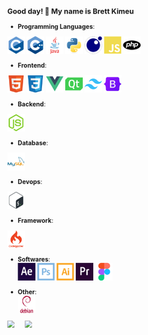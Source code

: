 ### Good day! 👋 My name is Brett Kimeu




<!--
**BrtPx/BrtPx** is a ✨ _special_ ✨ repository because its `README.md` (this file) appears on your GitHub profile.

Here are some ideas to get you started:

- 🔭 I’m currently working on ...
- 🌱 I’m currently learning ...
- 👯 I’m looking to collaborate on ...
- 🤔 I’m looking for help with ...
- 💬 Ask me about ...
- 📫 How to reach me: ...
- 😄 Pronouns: ...
- ⚡ Fun fact: ...
-->
* **Programming Languages**:
<div><img src="https://github.com/devicons/devicon/blob/master/icons/c/c-original.svg" width="40" height="40"/> 
     <img src="https://github.com/devicons/devicon/blob/master/icons/cplusplus/cplusplus-original.svg" width="40" height="40"/> 
     <img src="https://github.com/devicons/devicon/blob/master/icons/java/java-original-wordmark.svg" width="40" height="40"/>
     <img src="https://github.com/devicons/devicon/blob/master/icons/python/python-original.svg" width="40" height="40"/> 
     <img src="https://github.com/devicons/devicon/blob/master/icons/lua/lua-original.svg" width="40" height="40"/>
     <img src="https://github.com/devicons/devicon/blob/master/icons/javascript/javascript-plain.svg" width="40" height="40"/> 
     <img src="https://github.com/devicons/devicon/blob/master/icons/php/php-plain.svg" width="40" height="40"/> 
</div>

* **Frontend**: 
 <div><img src="https://github.com/devicons/devicon/blob/master/icons/html5/html5-original.svg" width="40" height="40"/> 
     <img src="https://github.com/devicons/devicon/blob/master/icons/css3/css3-original.svg" width="40" height="40"/> 
     <img src="https://github.com/devicons/devicon/blob/master/icons/vuejs/vuejs-original.svg" width="40" height="40"/>
     <img src="https://github.com/devicons/devicon/blob/master/icons/qt/qt-original.svg" width="40" height="40"/> 
     <img src="https://github.com/devicons/devicon/blob/master/icons/tailwindcss/tailwindcss-plain.svg" width="40" height="40"/>
     <img src="https://github.com/devicons/devicon/blob/master/icons/bootstrap/bootstrap-original.svg" width="40" height="40"/> 
</div>

* **Backend**:
<div><img src="https://github.com/devicons/devicon/blob/master/icons/nodejs/nodejs-plain.svg" width="40" height="40"/> 
</div>

* **Database**:
<div><img src="https://github.com/devicons/devicon/blob/master/icons/mysql/mysql-original-wordmark.svg" width="40" height="40"/> 
</div>

* **Devops**: 
<div><img src="https://github.com/devicons/devicon/blob/master/icons/bash/bash-original.svg" width="40" height="40"/> 
</div>

* **Framework**:
<div><img src="https://github.com/devicons/devicon/blob/master/icons/codeigniter/codeigniter-plain-wordmark.svg" width="40" height="40"/> 
</div>

* **Softwares**: 
  <div>
     <img src="https://github.com/devicons/devicon/blob/master/icons/aftereffects/aftereffects-plain.svg" width="40" height="40"/>
     <img src="https://github.com/devicons/devicon/blob/master/icons/photoshop/photoshop-line.svg" width="40" height="40"/> 
     <img src="https://github.com/devicons/devicon/blob/master/icons/illustrator/illustrator-line.svg" width="40" height="40"/> 
     <img src="https://github.com/devicons/devicon/blob/master/icons/premierepro/premierepro-plain.svg" width="40" height="40"/> 
     <img src="https://github.com/devicons/devicon/blob/master/icons/figma/figma-original.svg" width="40" height="40"/>
</div>

* **Other**: 
  <div><img src="https://github.com/devicons/devicon/blob/master/icons/debian/debian-plain-wordmark.svg" width="40" height="40"/> 
</div>
<p><img src="https://github-readme-stats-sigma-five.vercel.app/api/top-langs/?username=BrtPX&layout=compact&langs_count=7&theme=algolia" />&nbsp; &nbsp; &nbsp; <img src="https://github-readme-stats-sigma-five.vercel.app/api?username=BrtPx&&count_private=true&show_icons=true&theme=algolia" /></p> 
